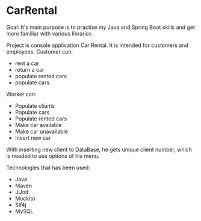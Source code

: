 # CarRental

Goal:
It's main purpose is to practise my Java and Spring Boot skills and get more familiar with various libraries

Project is console application Car Rental. It is intended for customers and employees.
Customer can:
- rent a car
- return a car
- populate rented cars
- populate cars

Worker can:
- Populate clients
- Populate cars
- Populate rented cars
- Make car available
- Make car unavailable
- Insert new car

With inserting new client to DataBase, he gets unique client number, which is needed to use options of his menu.

Technologies that has been used:
- Java
- Maven
- JUnit
- Mockito
- Slf4j
- MySQL
